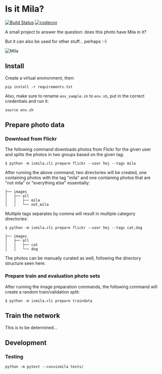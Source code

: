 
# Is it Mila?

[![Build Status](https://travis-ci.org/dlebech/is-mila.svg?branch=master)](https://travis-ci.org/dlebech/is-mila)
[![codecov](https://codecov.io/gh/dlebech/is-mila/branch/master/graph/badge.svg)](https://codecov.io/gh/dlebech/is-mila)

A small project to answer the question: does this photo have Mila in it?

But it can also be used for other stuff... perhaps :-)

![Mila](https://farm9.staticflickr.com/8275/28338981466_9bd1fbe82e_n.jpg)

## Install

Create a virtual environment, then:

```shell
pip install -r requirements.txt
```

Also, make sure to rename `env_sample.sh` to `env.sh`, put in the correct
credentials and run it:

```shell
source env.sh
```

## Prepare photo data

### Download from Flickr

The following command downloads photos from Flickr for the given user and
splits the photos in two groups based on the given tag:

```shell
$ python -m ismila.cli prepare flickr --user hej --tags mila
```

After running the above command, two directories will be created, one
containing photos with the tag "mila" and one containing photos that are "not
mila" or "everything else" essentially:

```
├── images
│   ├── all
│   │   ├── mila
│   │   └── not_mila
```

Multiple tags separates by comma will result in multiple category directories:

```shell
$ python -m ismila.cli prepare flickr --user hej --tags cat,dog
```

```
├── images
│   ├── all
│   │   ├── cat
│   │   └── dog
```

The photos can be manually curated as well, following the directory structure
seen here.

### Prepare train and evaluation photo sets

After running the image preparation commands, the following command will
create a random train/validation split:

```shell
$ python -m ismila.cli prepare traindata
```

## Train the network

This is to be determined...

## Development

### Testing

```shell
python -m pytest --cov=ismila tests/
```